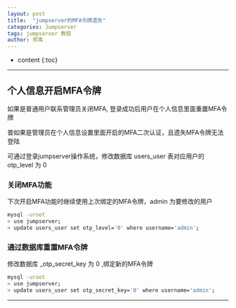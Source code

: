 ```yaml
---
layout: post
title:  "jumpserver的MFA令牌遗失"
categories: Jumpserver 
tags: jumpserver 教程 
author: 郑禹
---
```


* content
{:toc}
---


## 个人信息开启MFA令牌

如果是普通用户联系管理员关闭MFA, 登录成功后用户在个人信息里面重置MFA令牌

普如果是管理员在个人信息设置里面开启的MFA二次认证，且遗失MFA令牌无法登陆

可通过登录jumpserver操作系统，修改数据库 users_user 表对应用户的 otp_level 为 0





### 关闭MFA功能

下次开启MFA功能时继续使用上次绑定的MFA令牌，admin 为要修改的用户
```sh
mysql -uroot
> use jumpserver;
> update users_user set otp_level='0' where username='admin'; 
```
### 通过数据库重置MFA令牌

修改数据库 _otp_secret_key 为 0 ,绑定新的MFA令牌
```sh
mysql -uroot
> use jumpserver;
> update users_user set otp_secret_key='0' where username='admin'; 
```

---
